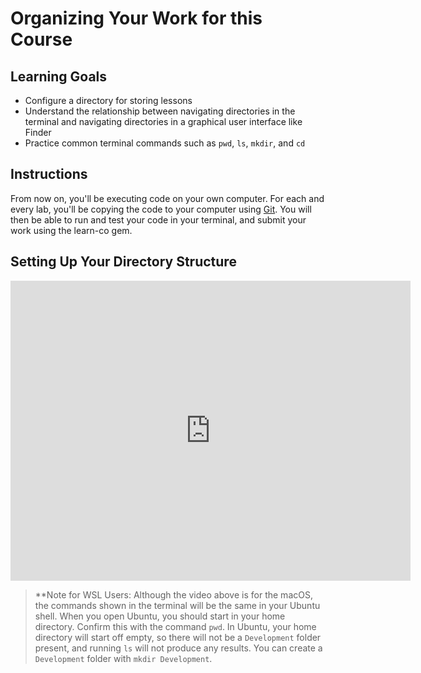 # Organizing Your Work for this Course

## Learning Goals

- Configure a directory for storing lessons
- Understand the relationship between navigating directories in the terminal and navigating directories in a graphical user interface like Finder
- Practice common terminal commands such as `pwd`, `ls`, `mkdir`, and `cd`

## Instructions

From now on, you'll be executing code on your own computer. For each and every lab, you'll be copying the code to your computer using [Git](https://git-scm.com).  You will then be able to run and test your code in your terminal, and submit your work using the learn-co gem.  

## Setting Up Your Directory Structure

<iframe width="640" height="480" src="https://www.youtube.com/embed/H-6D2rOBVrg" frameborder="0" allowfullscreen></iframe>

> **Note for WSL Users: Although the video above is for the macOS, the commands shown in the terminal will be the same in
> your Ubuntu shell. When you open Ubuntu, you should start in your home directory. Confirm this with the command `pwd`. In
> Ubuntu, your home directory will start off empty, so there will not be a `Development` folder present, and running `ls` will
> not produce any results. You can create a `Development` folder with `mkdir Development`.
